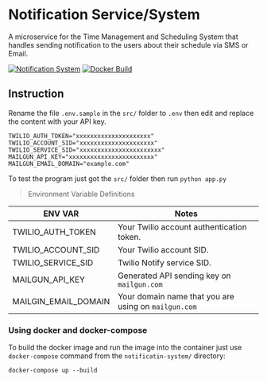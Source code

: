 
# Notification Service/System
A microservice for the Time Management and Scheduling System that handles sending notification to the users about their schedule via SMS or Email.

[![Notification System](https://github.com/drnmm/time-management-system/actions/workflows/onpush-notif-service.yml/badge.svg)](https://github.com/drnmm/time-management-system/actions/workflows/onpush-notif-service.yml)
[![Docker Build](https://github.com/drnmm/time-management-system/workflows/Docker%20Build/badge.svg)](https://github.com/drnmm/time-management-system/actions/workflows/docker-build.yml)

## Instruction
Rename the file `.env.sample` in the `src/` folder to `.env` then edit and replace the content with your API key.
```
TWILIO_AUTH_TOKEN="xxxxxxxxxxxxxxxxxxxxx"
TWILIO_ACCOUNT_SID="xxxxxxxxxxxxxxxxxxxxx"
TWILIO_SERVICE_SID="xxxxxxxxxxxxxxxxxxxxxxx"
MAILGUN_API_KEY="xxxxxxxxxxxxxxxxxxxxxxxx"
MAILGUN_EMAIL_DOMAIN="example.com"
```
To test the program just got the `src/` folder then run `python app.py`

> Environment Variable Definitions

ENV VAR | Notes
--- | ---
TWILIO_AUTH_TOKEN | Your Twilio account authentication token.
TWILIO_ACCOUNT_SID | Your Twilio account SID.
TWILIO_SERVICE_SID | Twilio Notify service SID.
MAILGUN_API_KEY | Generated API sending key on `mailgun.com`
MAILGIN_EMAIL_DOMAIN | Your domain name that you are using on `mailgun.com`


### Using docker and docker-compose
To build the docker image and run the image into the container just use `docker-compose` command from the `notificatin-system/` directory:
```
docker-compose up --build
```
